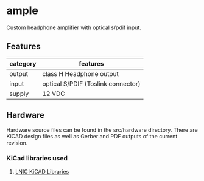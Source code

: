 # ample
Custom headphone amplifier with optical s/pdif input.

## Features
| category | features                                                                       |
|----------|--------------------------------------------------------------------------------|
| output   | class H Headphone output                                                       |
| input    | optical S/PDIF (Toslink connector)                                             |
| supply   | 12 VDC                                                                         |

## Hardware
Hardware source files can be found in the src/hardware directory. There are KiCAD design files as well as Gerber and PDF outputs of the current revision.

### KiCad libraries used
1. [LNIC KiCAD Libraries](https://github.com/LateNightIceCream/LNIC-kicad-libraries)

